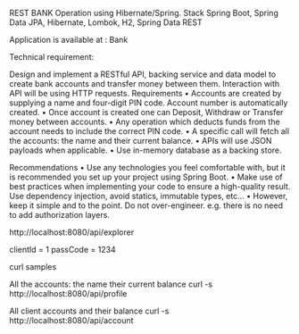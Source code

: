 REST BANK Operation using Hibernate/Spring.
Stack
Spring Boot, Spring Data JPA, Hibernate, Lombok, H2, Spring Data REST

Application is available at : Bank

Technical requirement:

Design and implement a RESTful API, backing service and data model to create bank accounts
and transfer money between them. Interaction with API will be using HTTP requests.
Requirements
• Accounts are created by supplying a name and four-digit PIN code. Account number is automatically created.
• Once account is created one can Deposit, Withdraw or Transfer money between accounts.
• Any operation which deducts funds from the account needs to include the correct PIN code.
• A specific call will fetch all the accounts: the name and their current balance.
• APIs will use JSON payloads when applicable.
• Use in-memory database as a backing store.


Recommendations
• Use any technologies you feel comfortable with, but it is recommended you set up
your project using Spring Boot.
• Make use of best practices when implementing your code to ensure a high-quality
result. Use dependency injection, avoid statics, immutable types, etc…
• However, keep it simple and to the point. Do not over-engineer. e.g. there is no need
to add authorization layers.

http://localhost:8080/api/explorer

clientId = 1
passCode = 1234

curl samples

All the accounts: the name their current balance
curl -s http://localhost:8080/api/profile

All client accounts and their balance
curl -s http://localhost:8080/api/account


